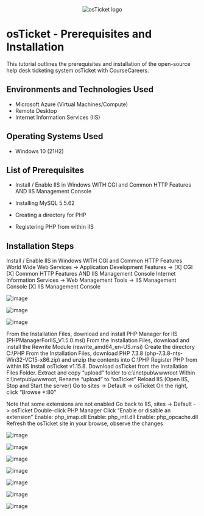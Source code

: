 <p align="center">
<img src="https://i.imgur.com/Clzj7Xs.png" alt="osTicket logo"/>
</p>

<h1>osTicket - Prerequisites and Installation</h1>
This tutorial outlines the prerequisites and installation of the open-source help desk ticketing system osTicket with CourseCareers.<br />






<h2>Environments and Technologies Used</h2>

- Microsoft Azure (Virtual Machines/Compute)
- Remote Desktop
- Internet Information Services (IIS)

<h2>Operating Systems Used </h2>

- Windows 10</b> (21H2)

<h2>List of Prerequisites</h2>

- Install / Enable IIS in Windows WITH CGI and Common HTTP Features AND IIS Management Console

- Installing MySQL 5.5.62

- Creating a directory for PHP

- Registering PHP from within IIS



<h2>Installation Steps</h2>
Install / Enable IIS in Windows WITH CGI and Common HTTP Features World Wide Web Services -> Application Development Features ->
[X] CGI [X] Common HTTP Features AND IIS Management Console Internet Information Services -> Web Management Tools -> IIS Management Console
[X] IIS Management Console


![image](https://github.com/elijahstrozier/osticket-prereqs/assets/161254320/39d375cf-543c-493f-a651-c55891459713)


![image](https://github.com/elijahstrozier/osticket-prereqs/assets/161254320/c448ed00-ccb9-4e00-82c3-1a3108b224cf)


![image](https://github.com/elijahstrozier/osticket-prereqs/assets/161254320/556d561a-f78f-4cf4-a429-8106c0b9ef01)

From the Installation Files, download and install PHP Manager for IIS (PHPManagerForIIS_V1.5.0.msi)
From the Installation Files, download and install the Rewrite Module (rewrite_amd64_en-US.msi)
Create the directory C:\PHP
From the Installation Files, download PHP 7.3.8 (php-7.3.8-nts-Win32-VC15-x86.zip) and unzip the contents into C:\PHP
Register PHP from within IIS
Install osTicket v1.15.8. Download osTicket from the Installation Files Folder. Extract and copy “upload” folder to c:\inetpub\wwwroot
Within c:\inetpub\wwwroot, Rename “upload” to “osTicket”
Reload IIS (Open IIS, Stop and Start the server)
Go to sites -> Default -> osTicket
On the right, click “Browse *:80”

Note that some extensions are not enabled
Go back to IIS, sites -> Default -> osTicket
Double-click PHP Manager
Click “Enable or disable an extension”
Enable: php_imap.dll
Enable: php_intl.dll
Enable: php_opcache.dll
Refresh the osTicket site in your browse, observe the changes


![image](https://github.com/elijahstrozier/osticket-prereqs/assets/161254320/e260c1a9-c4c0-4834-829a-f3400091cbd5)

![image](https://github.com/elijahstrozier/osticket-prereqs/assets/161254320/5e8fb00b-e8ba-4109-bb9f-c2587d6df5b8)

![image](https://github.com/elijahstrozier/osticket-prereqs/assets/161254320/93a6c1bb-97ec-41dd-b4d8-ef039b53cdd8)

![image](https://github.com/elijahstrozier/osticket-prereqs/assets/161254320/173532e2-5cd0-4e40-8dc8-8024188090c9)


![image](https://github.com/elijahstrozier/osticket-prereqs/assets/161254320/4a67ff5d-19fd-4a9e-b868-2dcdcb2d06ae)


![image](https://github.com/elijahstrozier/osticket-prereqs/assets/161254320/ec4ad05b-dbef-4755-a79c-8da4a794d1b4)


![image](https://github.com/elijahstrozier/osticket-prereqs/assets/161254320/26180948-fe9d-482b-b429-4af69f003de1)

